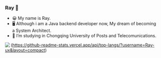 ### Ray 👋
- 😀 My name is Ray.
- 🖥️ Although i am a Java backend developer now, My dream of becoming a System Architect.
- 🏫 I’m  studying in Chongqing University of Posts and Telecomunications.


<a href="https://github.com/anuraghazra/github-readme-stats">
  <img align="left" src="https://github-readme-stats.vercel.app/api?username=Ray-ux&count_private=true&show_icons=truee&theme=radica" />
</a>


(https://github-readme-stats.vercel.app/api/top-langs/?username=Ray-ux&layout=compact)


